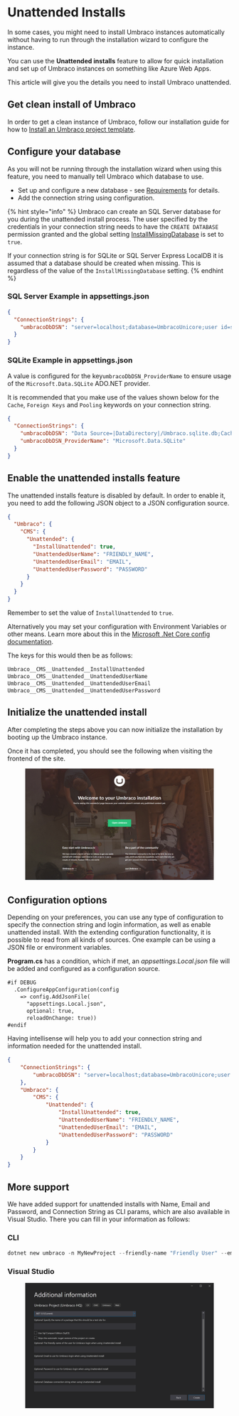 # Unattended Installs

In some cases, you might need to install Umbraco instances automatically without having to run through the installation wizard to configure the instance.

You can use the **Unattended installs** feature to allow for quick installation and set up of Umbraco instances on something like Azure Web Apps.

This article will give you the details you need to install Umbraco unattended.

## Get clean install of Umbraco

In order to get a clean instance of Umbraco, follow our installation guide for how to [Install an Umbraco project template](install-umbraco-with-templates.md#install-umbraco-with-net-cli).

## Configure your database

As you will not be running through the installation wizard when using this feature, you need to manually tell Umbraco which database to use.

* Set up and configure a new database - see [Requirements](../requirements.md#hosting) for details.
* Add the connection string using configuration.

{% hint style="info" %}
Umbraco can create an SQL Server database for you during the unattended install process. The user specified by the credentials in your connection string needs to have the `CREATE DATABASE` permission granted and the global setting [InstallMissingDatabase](../../../reference/configuration/globalsettings.md#install-missing-database) is set to `true`.

If your connection string is for SQLite or SQL Server Express LocalDB it is assumed that a database should be created when missing. This is regardless of the value of the `InstallMissingDatabase` setting.
{% endhint %}

### SQL Server Example in appsettings.json

```json
{
  "ConnectionStrings": {
    "umbracoDbDSN": "server=localhost;database=UmbracoUnicore;user id=sa;password='P@ssw0rd'"
  }
}
```

### SQLite Example in appsettings.json

A value is configured for the key`umbracoDbDSN_ProviderName` to ensure usage of the `Microsoft.Data.SQLite` ADO.NET provider.

It is recommended that you make use of the values shown below for the `Cache`, `Foreign Keys` and `Pooling` keywords on your connection string.

```json
{
  "ConnectionStrings": {
    "umbracoDbDSN": "Data Source=|DataDirectory|/Umbraco.sqlite.db;Cache=Shared;Foreign Keys=True;Pooling=True",
    "umbracoDbDSN_ProviderName": "Microsoft.Data.SQLite"
  }
}
```

## Enable the unattended installs feature

The unattended installs feature is disabled by default. In order to enable it, you need to add the following JSON object to a JSON configuration source.

```json
{
  "Umbraco": {
    "CMS": {
      "Unattended": {
        "InstallUnattended": true,
        "UnattendedUserName": "FRIENDLY_NAME",
        "UnattendedUserEmail": "EMAIL",
        "UnattendedUserPassword": "PASSWORD"
      }
    }
  }
}
```

Remember to set the value of `InstallUnattended` to `true`.

Alternatively you may set your configuration with Environment Variables or other means. Learn more about this in the [Microsoft .Net Core config documentation](https://docs.microsoft.com/en-us/aspnet/core/fundamentals/configuration/?view=aspnetcore-5.0#environment-variables).

The keys for this would then be as follows:

```
Umbraco__CMS__Unattended__InstallUnattended
Umbraco__CMS__Unattended__UnattendedUserName
Umbraco__CMS__Unattended__UnattendedUserEmail
Umbraco__CMS__Unattended__UnattendedUserPassword
```

## Initialize the unattended install

After completing the steps above you can now initialize the installation by booting up the Umbraco instance.

Once it has completed, you should see the following when visiting the frontend of the site.

<figure><img src="images/unattended/final-screen.png" alt=""><figcaption></figcaption></figure>

## Configuration options

Depending on your preferences, you can use any type of configuration to specify the connection string and login information, as well as enable unattended install. With the extending configuration functionality, it is possible to read from all kinds of sources. One example can be using a JSON file or environment variables.

**Program.cs** has a condition, which if met, an _appsettings.Local.json_ file will be added and configured as a configuration source.

```
#if DEBUG
  .ConfigureAppConfiguration(config
    => config.AddJsonFile(
      "appsettings.Local.json",
      optional: true,
      reloadOnChange: true))
#endif
```

Having intellisense will help you to add your connection string and information needed for the unattended install.

```json
{
    "ConnectionStrings": {
        "umbracoDbDSN": "server=localhost;database=UmbracoUnicore;user id=sa;password='P@ssw0rd'"
    },
    "Umbraco": {
        "CMS": {
            "Unattended": {
                "InstallUnattended": true,
                "UnattendedUserName": "FRIENDLY_NAME",
                "UnattendedUserEmail": "EMAIL",
                "UnattendedUserPassword": "PASSWORD"
            }
        }
    }
}
```

## More support

We have added support for unattended installs with Name, Email and Password, and Connection String as CLI params, which are also available in Visual Studio. There you can fill in your information as follows:

### CLI

```powershell
dotnet new umbraco -n MyNewProject --friendly-name "Friendly User" --email user@email.com --password password1234 --connection-string "Server=(localdb)\Umbraco;Database=MyDatabase;Integrated Security=true" --version 10.0.0
```

### Visual Studio

<figure><img src="images/unattended/VS-unattended-install.png" alt=""><figcaption></figcaption></figure>

